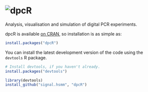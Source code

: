 




![dpcR](https://github.com/michbur/dpcR/blob/master/vignettes/dpcR_logo.png)
====
Analysis, visualisation and simulation of digital PCR experiments.


dpcR is available [on CRAN](http://cran.r-project.org/web/packages/dpcR/), so installation is as simple as:

```R
install.packages("dpcR")
```

You can install the latest development version of the code using the `devtools` R package.

```R
# Install devtools, if you haven't already.
install.packages("devtools")

library(devtools)
install_github("signal.hsmm", "dpcR")
```

